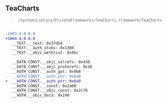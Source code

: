## TeaCharts

> `/System/Library/PrivateFrameworks/TeaCharts.framework/TeaCharts`

```diff

-1063.0.0.0.0
+1064.0.0.0.0
   __TEXT.__text: 0x37d54
   __TEXT.__auth_stubs: 0x1360
   __TEXT.__objc_methlist: 0x4bc

   __DATA_CONST.__objc_selrefs: 0x438
   __DATA_CONST.__objc_protorefs: 0x10
   __AUTH_CONST.__auth_got: 0x9b8
-  __AUTH_CONST.__auth_ptr: 0x6a8
+  __AUTH_CONST.__auth_ptr: 0x6a0
   __AUTH_CONST.__const: 0x2a60
   __AUTH_CONST.__objc_const: 0x2c70
   __AUTH.__objc_data: 0x240

```
